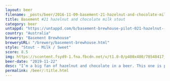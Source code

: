 ```yaml
---
layout: beer
filename: _posts/beer/2016-11-09-basement-21-hazelnut-and-chocolate-milk-stout.md
title: Basement #21 hazelnut and chocolate milk stout
category: beer
untappd: "https://untappd.com/b/basement-brewhouse-pilot-021-hazelnut---chocolate-milk-stout/3368570"
country: "Australia"
brewery: "Basement Brewhouse"
breweryURL: "/brewery/basement-brewhouse.html"
style: "Stout - Milk / Sweet"
score: 8.5
img: https://scontent.fsyd9-1.fna.fbcdn.net/v/t1.0-0/p480x480/78548417_10157643897948745_6754125218748301312_o.jpg?_nc_cat=108&_nc_sid=e007fa&_nc_ohc=de69IZNxLgwAX_3sJLT&_nc_ht=scontent.fsyd9-1.fna&_nc_tp=6&oh=36cb9b7f3ab9fe9e9ddbb99390f86a3d&oe=5F48DA2A
beer-date: "2019-11-22"
desc: "I’m a big fan of hazelnut and chocolate in a beer. This one is pretty light on but it gives a great creamy finish"
permalink: /beer/:title.html
---
```

